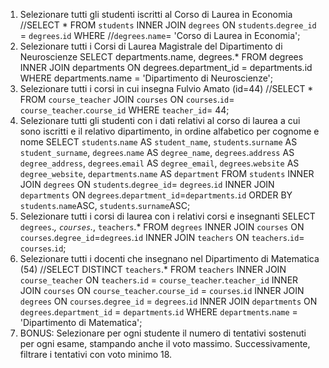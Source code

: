 1. Selezionare tutti gli studenti iscritti al Corso di Laurea in Economia
//SELECT * FROM `students` INNER JOIN `degrees` ON `students`.`degree_id` = `degrees`.`id` WHERE //`degrees`.`name`= 'Corso di Laurea in Economia';
2. Selezionare tutti i Corsi di Laurea Magistrale del Dipartimento di
Neuroscienze
SELECT departments.name, degrees.* FROM degrees INNER JOIN departments ON degrees.department_id = departments.id WHERE departments.name = 'Dipartimento di Neuroscienze';
3. Selezionare tutti i corsi in cui insegna Fulvio Amato (id=44)
//SELECT * FROM `course_teacher` JOIN `courses` ON `courses`.`id`= `course_teacher`.`course_id` WHERE `teacher_id`= 44;
4. Selezionare tutti gli studenti con i dati relativi al corso di laurea a cui
sono iscritti e il relativo dipartimento, in ordine alfabetico per cognome e
nome
SELECT `students`.`name` AS `student_name`, `students`.`surname` AS `student_surname`, `degrees`.`name` AS `degree_name`, `degrees`.`address` AS `degree_address`, `degrees`.`email` AS `degree_email`, `degrees`.`website` AS `degree_website`, `departments`.`name` AS `department` FROM `students` INNER JOIN `degrees` ON `students`.`degree_id`= `degrees`.`id` INNER JOIN `departments` ON `degrees`.`department_id`=`departments`.`id` ORDER BY `students`.`name`ASC, `students`.`surname`ASC;
5. Selezionare tutti i corsi di laurea con i relativi corsi e insegnanti
SELECT `degrees`.*, `courses`.*, `teachers`.* FROM `degrees` INNER JOIN `courses` ON `courses`.`degree_id`=`degrees`.`id` INNER JOIN `teachers` ON `teachers`.`id`= `courses`.`id`;
6. Selezionare tutti i docenti che insegnano nel Dipartimento di
Matematica (54)
//SELECT DISTINCT `teachers`.* FROM `teachers` INNER JOIN `course_teacher` ON `teachers`.`id` = `course_teacher`.`teacher_id` INNER JOIN `courses` ON `course_teacher`.`course_id` = `courses`.`id` INNER JOIN `degrees` ON `courses`.`degree_id` = `degrees`.`id` INNER JOIN `departments` ON `degrees`.`department_id` = `departments`.`id` WHERE `departments`.`name` = 'Dipartimento di Matematica';
7. BONUS: Selezionare per ogni studente il numero di tentativi sostenuti
per ogni esame, stampando anche il voto massimo. Successivamente,
filtrare i tentativi con voto minimo 18.